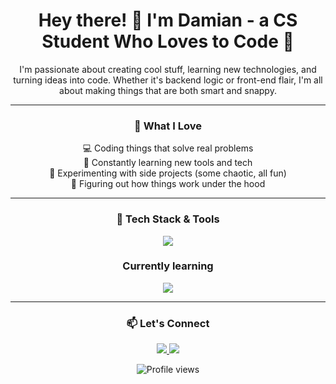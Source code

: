 <h1 align="center">Hey there! 👋 I'm Damian - a CS Student Who Loves to Code 🚀</h1>

<p align="center">
  I'm passionate about creating cool stuff, learning new technologies, and turning ideas into code. Whether it's backend logic or front-end flair, I'm all about making things that are both smart and snappy.
</p>

---

<h3 align="center">🧠 What I Love</h3>

<div align="center">

💻 Coding things that solve real problems  
🌱 Constantly learning new tools and tech  
🔧 Experimenting with side projects (some chaotic, all fun)  
🧩 Figuring out how things work under the hood
</div>


---

<h3 align="center">🚀 Tech Stack & Tools</h3>

<p align="center">
  <a href="https://skillicons.dev">
    <img src="https://skillicons.dev/icons?i=java,js,py,html,nextjs,npm,spring,vue&theme=light" />
  </a>
</p>

<h3 align="center">Currently learning </h3>

<p align="center">
  <a href="https://skillicons.dev">
    <img src="https://skillicons.dev/icons?i=r,rust,kotlin&theme=light" />
  </a>
</p>

---

<h3 align="center">📫 Let's Connect </h3>

<p align="center">
  <a href="https://discord.com/users/dawiplays">
    <img src="https://skillicons.dev/icons?i=discord&theme=light" />
  </a>
  <a href="https://www.linkedin.com/in/damian-huckele-164bb3197">
    <img src="https://skillicons.dev/icons?i=linkedin&theme=light" />
  </a>
</p>

<p align="center">
  <img src="https://komarev.com/ghpvc/?username=dhckdev&style=flat-square&color=blue" alt="Profile views"/>
</p>
